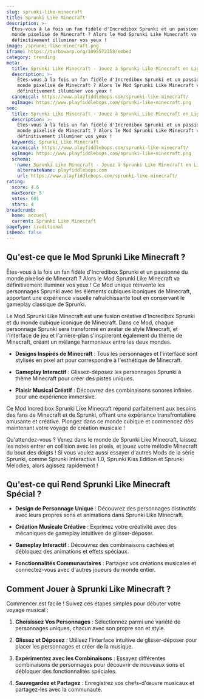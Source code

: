 ```yaml
---
slug: sprunki-like-minecraft
title: Sprunki Like Minecraft
description: >-
  Êtes-vous à la fois un fan fidèle d'Incredibox Sprunki et un passionné du
  monde pixelisé de Minecraft ? Alors le Mod Sprunki Like Minecraft va
  définitivement illuminer vos yeux !
image: /sprunki-like-minecraft.png
iframe: https://turbowarp.org/1095572358/embed
category: trending
meta:
  title: Sprunki Like Minecraft - Jouez à Sprunki Like Minecraft en Ligne
  description: >-
    Êtes-vous à la fois un fan fidèle d'Incredibox Sprunki et un passionné du
    monde pixelisé de Minecraft ? Alors le Mod Sprunki Like Minecraft va
    définitivement illuminer vos yeux !
  canonical: https://www.playfiddlebops.com/sprunki-like-minecraft/
  ogImage: https://www.playfiddlebops.com/sprunki-like-minecraft.png
seo:
  title: Sprunki Like Minecraft - Jouez à Sprunki Like Minecraft en Ligne
  description: >-
    Êtes-vous à la fois un fan fidèle d'Incredibox Sprunki et un passionné du
    monde pixelisé de Minecraft ? Alors le Mod Sprunki Like Minecraft va
    définitivement illuminer vos yeux !
  keywords: Sprunki Like Minecraft
  canonical: https://www.playfiddlebops.com/sprunki-like-minecraft/
  ogImage: https://www.playfiddlebops.com/sprunki-like-minecraft.png
  schema:
    name: Sprunki Like Minecraft - Jouez à Sprunki Like Minecraft en Ligne
    alternateName: playfiddlebops.com
    url: https://www.playfiddlebops.com/sprunki-like-minecraft/
rating:
  score: 4.6
  maxScore: 5
  votes: 601
  stars: 4
breadcrumb:
  home: accueil
  current: Sprunki Like Minecraft
pageType: traditional
isDemo: false
---
```


## Qu'est-ce que le Mod Sprunki Like Minecraft ?

Êtes-vous à la fois un fan fidèle d'Incredibox Sprunki et un passionné du monde pixelisé de Minecraft ? Alors le Mod Sprunki Like Minecraft va définitivement illuminer vos yeux ! Ce Mod unique réinvente les personnages Sprunki avec les éléments cubiques iconiques de Minecraft, apportant une expérience visuelle rafraîchissante tout en conservant le gameplay classique de Sprunki.

Le Mod Sprunki Like Minecraft est une fusion créative d'Incredibox Sprunki et du monde cubique iconique de Minecraft. Dans ce Mod, chaque personnage Sprunki sera transformé en avatar de style Minecraft, et l'interface de jeu et l'arrière-plan s'inspireront également du thème de Minecraft, créant un mélange harmonieux entre les deux mondes.

- **Designs Inspirés de Minecraft** : Tous les personnages et l'interface sont stylisés en pixel art pour correspondre à l'esthétique de Minecraft.

- **Gameplay Interactif** : Glissez-déposez les personnages Sprunki à thème Minecraft pour créer des pistes uniques.

- **Plaisir Musical Créatif** : Découvrez des combinaisons sonores infinies pour une expérience immersive.

Ce Mod Incredibox Sprunki Like Minecraft répond parfaitement aux besoins des fans de Minecraft et de Sprunki, offrant une expérience transfrontalière amusante et créative. Plongez dans ce monde cubique et commencez dès maintenant votre voyage de création musicale !

Qu'attendez-vous ? Venez dans le monde de Sprunki Like Minecraft, laissez les notes entrer en collision avec les pixels, et jouez votre mélodie Minecraft du bout des doigts ! Si vous voulez aussi essayer d'autres Mods de la série Sprunki, comme Sprunki Interactive 1.0, Sprunki Kiss Edition et Sprunki Melodies, alors agissez rapidement !

## Qu'est-ce qui Rend Sprunki Like Minecraft Spécial ?

- **Design de Personnage Unique** : Découvrez des personnages distinctifs avec leurs propres sons et animations dans Sprunki Like Minecraft.

- **Création Musicale Créative** : Exprimez votre créativité avec des mécaniques de gameplay intuitives de glisser-déposer.

- **Gameplay Interactif** : Découvrez des combinaisons cachées et débloquez des animations et effets spéciaux.

- **Fonctionnalités Communautaires** : Partagez vos créations musicales et connectez-vous avec d'autres joueurs du monde entier.

## Comment Jouer à Sprunki Like Minecraft ?

Commencer est facile ! Suivez ces étapes simples pour débuter votre voyage musical :

1. **Choisissez Vos Personnages** : Sélectionnez parmi une variété de personnages uniques, chacun avec son propre son et style.

1. **Glissez et Déposez** : Utilisez l'interface intuitive de glisser-déposer pour placer les personnages et créer de la musique.

1. **Expérimentez avec les Combinaisons** : Essayez différentes combinaisons de personnages pour découvrir de nouveaux sons et débloquer des fonctionnalités spéciales.

1. **Sauvegardez et Partagez** : Enregistrez vos chefs-d'œuvre musicaux et partagez-les avec la communauté.